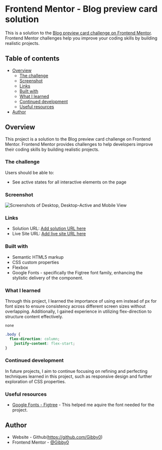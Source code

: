 # Frontend Mentor - Blog preview card solution

This is a solution to the [Blog preview card challenge on Frontend Mentor](https://www.frontendmentor.io/challenges/blog-preview-card-ckPaj01IcS). Frontend Mentor challenges help you improve your coding skills by building realistic projects. 

## Table of contents

- [Overview](#overview)
  - [The challenge](#the-challenge)
  - [Screenshot](#screenshot)
  - [Links](#links)
  - [Built with](#built-with)
  - [What I learned](#what-i-learned)
  - [Continued development](#continued-development)
  - [Useful resources](#useful-resources)
- [Author](#author)

## Overview
This project is a solution to the Blog preview card challenge on Frontend Mentor. Frontend Mentor provides challenges to help developers improve their coding skills by building realistic projects.

### The challenge

Users should be able to:

- See active states for all interactive elements on the page

### Screenshot

![Screenshots of Desktop, Desktop-Active and Mobile View](screenshot/screenshot.jpg)

### Links

- Solution URL: [Add solution URL here](https://your-solution-url.com)
- Live Site URL: [Add live site URL here](https://your-live-site-url.com)


### Built with

- Semantic HTML5 markup
- CSS custom properties
- Flexbox
- Google Fonts - specifically the Figtree font family, enhancing the stylistic delivery of the component.


### What I learned

Through this project, I learned the importance of using em instead of px for font sizes to ensure consistency across different screen sizes without overlapping. Additionally, I gained experience in utilizing flex-direction to structure content effectively.

```html
none
```
```css
.body {
  flex-direction: column;
    justify-content: flex-start; 
}
```

### Continued development
In future projects, I aim to continue focusing on refining and perfecting techniques learned in this project, such as responsive design and further exploration of CSS properties.

### Useful resources

- [Google Fonts - Figtree]('https://fonts.googleapis.com/css2?family=Figtree:ital,wght@0,300..900;1,300..900&display=swap') - This helped me aquire the font needed for the project.

## Author
- Website - Github(https://github.com/Gibby0)
- Frontend Mentor - [@Gibby0](https://www.frontendmentor.io/profile/Gibby0)

